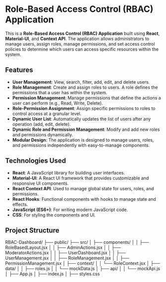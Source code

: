 # Role-Based Access Control (RBAC) Application

This is a **Role-Based Access Control (RBAC) Application** built using **React**, **Material-UI**, and **Context API**. The application allows administrators to manage users, assign roles, manage permissions, and set access control policies to determine which users can access specific resources within the system.

## Features

- **User Management**: View, search, filter, add, edit, and delete users.
- **Role Management**: Create and assign roles to users. A role defines the permissions that a user has within the system.
- **Permission Management**: Manage permissions that define the actions a user can perform (e.g., Read, Write, Delete).
- **Role-Permission Assignment**: Assign specific permissions to roles to control access at a granular level.
- **Dynamic User List**: Automatically updates the list of users after any operation (add, edit, delete).
- **Dynamic Role and Permission Management**: Modify and add new roles and permissions dynamically.
- **Modular Design**: The application is designed to manage users, roles, and permissions independently with easy-to-manage components.

## Technologies Used

- **React**: A JavaScript library for building user interfaces.
- **Material-UI**: A React UI framework that provides customizable and responsive UI components.
- **React Context API**: Used to manage global state for users, roles, and permissions.
- **React Hooks**: Functional components with hooks to manage state and effects.
- **JavaScript (ES6+)**: For writing modern JavaScript code.
- **CSS**: For styling the components and UI.

## Project Structure

RBAC-Dashboard/
├── public/
├── src/
│   ├── components/
│   │   ├── RoleBasedLayout.jsx
│   │   ├── AdminActions.jsx
│   │   ├── ModeratorActions.jsx
│   │   ├── UserDashboard.jsx
│   │   ├── UserManagement.jsx
│   │   ├── RoleManagement.jsx
│   │   ├── PermissionManagement.jsx
│   ├── context/
│   │   └── RoleContext.jsx
│   ├── data/
│   │   ├── roles.js
│   │   └── mockData.js
│   ├── api/
│   │   └── mockApi.js
│   ├── App.js
│   ├── index.js
│   ├── styles.css
